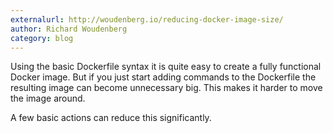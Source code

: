 ```yaml
---
externalurl: http://woudenberg.io/reducing-docker-image-size/
author: Richard Woudenberg
category: blog
---
```

Using the basic Dockerfile syntax it is quite easy to create a fully functional Docker image. But if you just start adding commands to the Dockerfile the resulting image can become unnecessary big. This makes it harder to move the image around.

A few basic actions can reduce this significantly.
